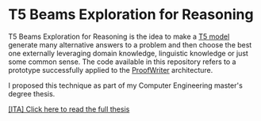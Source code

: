 # T5 Beams Exploration for Reasoning

T5 Beams Exploration for Reasoning is the idea to make a [T5 model](https://arxiv.org/pdf/1910.10683.pdf) generate many alternative answers to a problem and then choose the best one externally leveraging domain knowledge, linguistic knowledge or just some common sense. The code available in this repository refers to a prototype successfully applied to the [ProofWriter](https://arxiv.org/pdf/2012.13048.pdf) architecture.

I proposed this technique as part of my Computer Engineering master's degree thesis. 

[[ITA] Click here to read the full thesis](https://amslaurea.unibo.it/26877/)
